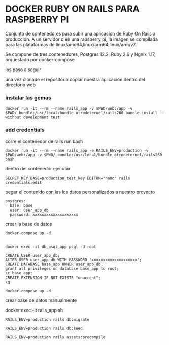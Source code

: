 # DOCKER RUBY ON RAILS PARA RASPBERRY PI

Conjunto de contenedores para subir una aplicacion de Ruby On Rails a produccion. A un servidor o en una rapsberry pi, la imagen se compilada para las plataformas de linux/amd64,linux/arm64,linux/arm/v7.

Se compone de tres contenedores, Postgres 12.2, Ruby 2.6 y Ngnix 1.17, orquestado por docker-compose

los paso a seguir

una vez clonado el repositorio copiar nuestra aplicacion dentro del directorio web


### instalar las gemas

```
docker run -it --rm --name rails_app -v $PWD/web:/app -v $PWD/_bundle:/usr/local/bundle otrodeteruel/rails260 bundle install --without development test

```

### add credentials

corre el contenedor de rails run bash

```
docker run -it --rm --name rails_app -e RAILS_ENV=production -v $PWD/web:/app -v $PWD/_bundle:/usr/local/bundle otrodeteruel/rails260 bash
```
dentro del contenedor ejecutar 

```
SECRET_KEY_BASE=production_test_key EDITOR="nano" rails credentials:edit
```

pegar el contenido con las los datos personalizados a nuestro proyecto

```
postgres:
  base: base
  user: user_app_db
  password: xxxxxxxxxxxxxxxxxxxx

```

crear la base de datos

```
docker-compose up -d


docker exec -it db_psql_app psql -U root

CREATE USER user_app_db;
ALTER USER user_app_db WITH PASSWORD 'xxxxxxxxxxxxxxxxxxxx';
CREATE DATABASE base_app OWNER user_app_db;
grant all privileges on database base_app to root;
\c base_app;
CREATE EXTENSION IF NOT EXISTS "unaccent";
\q

```

    docker-compose up -d


crear base de datos manualmente


docker exec -it rails_app sh

```
RAILS_ENV=production rails db:migrate

RAILS_ENV=production rails db:seed

RAILS_ENV=production rails assets:precompile
```
